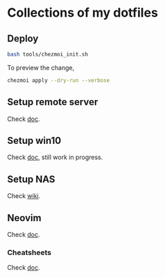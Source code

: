 # Collections of my dotfiles

## Deploy

```bash
bash tools/chezmoi_init.sh
```

To preview the change,

```bash
chezmoi apply --dry-run --verbose
```

## Setup remote server

Check [doc](./doc/server_setup.md).

## Setup win10

Check [doc](./doc/win10.md), still work in progress.

## Setup NAS

Check [wiki](https://gitea.meijieru.com/meijieru/nas_management/wiki/?action=_pages).

## Neovim

Check [doc](./doc/nvim.md).

### Cheatsheets

Check [doc](./doc/cheatsheet.md).

